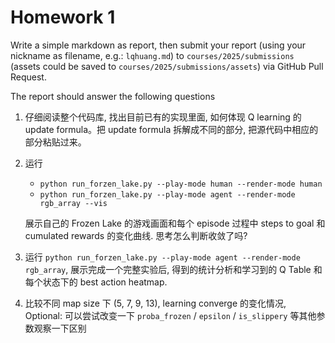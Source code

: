 # Homework 1

Write a simple markdown as report, then submit your report (using your nickname as filename, e.g.: `lqhuang.md`) to `courses/2025/submissions` (assets could be saved to `courses/2025/submissions/assets`) via GitHub Pull Request.

The report should answer the following questions

1. 仔细阅读整个代码库, 找出目前已有的实现里面, 如何体现 Q learning 的 update formula。把 update formula 拆解成不同的部分, 把源代码中相应的部分粘贴过来。

2. 运行

   - `python run_forzen_lake.py --play-mode human --render-mode human`
   - `python run_forzen_lake.py --play-mode agent --render-mode rgb_array --vis`

   展示自己的 Frozen Lake 的游戏画面和每个 episode 过程中 steps to goal 和 cumulated rewards 的变化曲线. 思考怎么判断收敛了吗?

3. 运行 `python run_forzen_lake.py --play-mode agent --render-mode rgb_array`, 展示完成一个完整实验后, 得到的统计分析和学习到的 Q Table 和每个状态下的 best action heatmap.

4. 比较不同 map size 下 (5, 7, 9, 13), learning converge 的变化情况, Optional: 可以尝试改变一下 `proba_frozen` / `epsilon` / `is_slippery` 等其他参数观察一下区别
